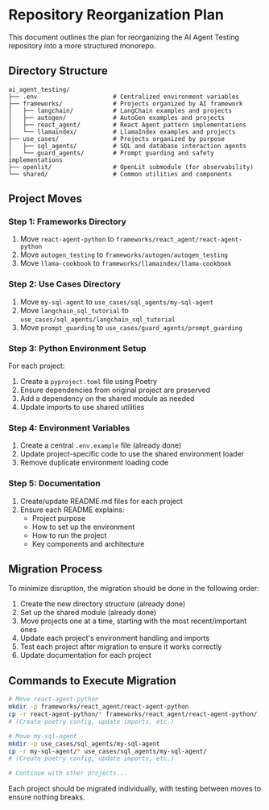 # Repository Reorganization Plan

This document outlines the plan for reorganizing the AI Agent Testing repository into a more structured monorepo.

## Directory Structure

```
ai_agent_testing/
├── .env                     # Centralized environment variables
├── frameworks/              # Projects organized by AI framework
│   ├── langchain/           # LangChain examples and projects
│   ├── autogen/             # AutoGen examples and projects 
│   ├── react_agent/         # React Agent pattern implementations
│   └── llamaindex/          # LlamaIndex examples and projects
├── use_cases/               # Projects organized by purpose
│   ├── sql_agents/          # SQL and database interaction agents
│   └── guard_agents/        # Prompt guarding and safety implementations
├── openlit/                 # OpenLit submodule (for observability)
└── shared/                  # Common utilities and components
```

## Project Moves

### Step 1: Frameworks Directory

1. Move `react-agent-python` to `frameworks/react_agent/react-agent-python`
2. Move `autogen_testing` to `frameworks/autogen/autogen_testing`
3. Move `llama-cookbook` to `frameworks/llamaindex/llama-cookbook`

### Step 2: Use Cases Directory

1. Move `my-sql-agent` to `use_cases/sql_agents/my-sql-agent`
2. Move `langchain_sql_tutorial` to `use_cases/sql_agents/langchain_sql_tutorial`
3. Move `prompt_guarding` to `use_cases/guard_agents/prompt_guarding`

### Step 3: Python Environment Setup

For each project:

1. Create a `pyproject.toml` file using Poetry
2. Ensure dependencies from original project are preserved
3. Add a dependency on the shared module as needed
4. Update imports to use shared utilities

### Step 4: Environment Variables

1. Create a central `.env.example` file (already done)
2. Update project-specific code to use the shared environment loader
3. Remove duplicate environment loading code

### Step 5: Documentation

1. Create/update README.md files for each project
2. Ensure each README explains:
   - Project purpose
   - How to set up the environment
   - How to run the project
   - Key components and architecture

## Migration Process

To minimize disruption, the migration should be done in the following order:

1. Create the new directory structure (already done)
2. Set up the shared module (already done)
3. Move projects one at a time, starting with the most recent/important ones
4. Update each project's environment handling and imports
5. Test each project after migration to ensure it works correctly
6. Update documentation for each project

## Commands to Execute Migration

```bash
# Move react-agent-python
mkdir -p frameworks/react_agent/react-agent-python
cp -r react-agent-python/* frameworks/react_agent/react-agent-python/
# (Create poetry config, update imports, etc.)

# Move my-sql-agent
mkdir -p use_cases/sql_agents/my-sql-agent
cp -r my-sql-agent/* use_cases/sql_agents/my-sql-agent/
# (Create poetry config, update imports, etc.)

# Continue with other projects...
```

Each project should be migrated individually, with testing between moves to ensure nothing breaks.